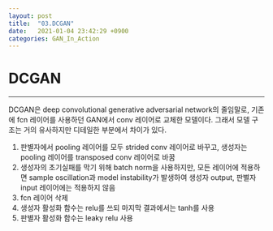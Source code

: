 ```yaml
---
layout: post
title:  "03.DCGAN"
date:   2021-01-04 23:42:29 +0900
categories: GAN_In_Action
---
```


# DCGAN
---
DCGAN은 deep convolutional generative adversarial network의 줄임말로, 기존에 fcn 레이어를 사용하던 GAN에서 conv 레이어로 교체한 모델이다. 그래서 모델 구조는 거의 유사하지만 디테일한 부분에서 차이가 있다.  

1. 판별자에서 pooling 레이어를 모두 strided conv 레이어로 바꾸고, 생성자는 pooling 레이어를 transposed conv 레이어로 바꿈
2. 생성자의 초기실패를 막기 위해 batch norm을 사용하지만, 모든 레이어에 적용하면 sample oscillation과 model instability가 발생하여 생성자 output, 판별자 input 레이어에는 적용하지 않음
3. fcn 레이어 삭제
4. 생성자 활성화 함수는 relu를 쓰되 마지막 결과에서는 tanh를 사용
5. 판별자 활성화 함수는 leaky relu 사용
